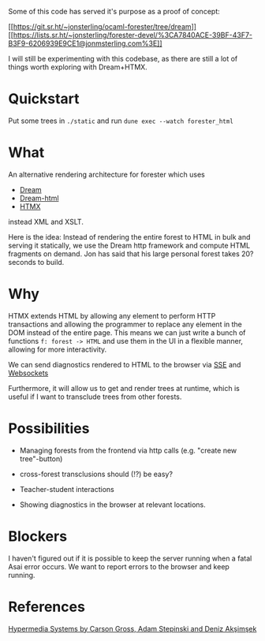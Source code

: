 Some of this code has served it's purpose as a proof of concept:

[[https://git.sr.ht/~jonsterling/ocaml-forester/tree/dream]]
[[https://lists.sr.ht/~jonsterling/forester-devel/%3CA7840ACE-39BF-43F7-B3F9-6206939E9CE1@jonmsterling.com%3E]]

I will still be experimenting with this codebase, as there are still a lot of things worth exploring with Dream+HTMX.

# Quickstart

Put some trees in `./static` and run `dune exec --watch forester_html`

# What

An alternative rendering architecture for forester which uses 

- [Dream](https://aantron.github.io/dream/) 
- [Dream-html](https://ocaml.org/p/dream-html/2.0.0/doc/index.html) 
- [HTMX](https://htmx.org/) 

instead XML and XSLT.

Here is the idea: Instead of rendering the entire forest to HTML in bulk and
serving it statically, we use the Dream http framework and compute HTML
fragments on demand. Jon has said that his large personal forest takes 20?
seconds to build.

# Why

HTMX extends HTML by allowing any element to perform HTTP transactions and
allowing the programmer to replace any element in the DOM instead of the entire
page. This means we can just write a bunch of functions `f: forest -> HTML` and
use them in the UI in a flexible manner, allowing for more interactivity. 

We can send diagnostics rendered to HTML to the browser via
[SSE](https://htmx.org/extensions/server-sent-events) and
[Websockets](https://aantron.github.io/dream/#websockets)

Furthermore, it will allow us to get and render trees at runtime, which is useful
if I want to transclude trees from other forests. 

# Possibilities

- Managing forests from the frontend via http calls (e.g. "create new tree"-button)
 
- cross-forest transclusions should (!?) be easy?

- Teacher-student interactions

- Showing diagnostics in the browser at relevant locations.

# Blockers

I haven't figured out if it is possible to keep the server running
when a fatal Asai error occurs. We want to report errors to the browser
and keep running.

# References
[Hypermedia Systems by Carson Gross, Adam Stepinski and Deniz Akşimşek](https://hypermedia.systems/)
